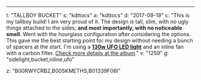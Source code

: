 ---
t: "TALLBOY BUCKET"
s: "kdttocs"
a: "kdttocs"
d: "2017-09-19"
c: "This is my tallboy build! I am very proud of it. The design is tall, slim, with no ugly things attached to the sides; <strong>and most importantly, with no noticeable smell</strong>. Went with the hourglass configuration after considering the options. This gave me the best starting point for my design without needing a bunch of spacers at the start. I'm using a <strong><a href='http://amzn.to/2siw8Rt'>130w UFO LED light</a></strong> and an inline fan with a carbon filter. <a href='http://imgur.com/a/4WnBl'>Check more details at the album</a>."
v: "1259"
g: "sidelight,bucket,inline,ufo"

z: "B00RWYCRB2,B005KMETHS,B01339F06I"
